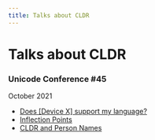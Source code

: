 ```yaml
---
title: Talks about CLDR
---
```


# Talks about CLDR

### Unicode Conference #45

October 2021
- [Does [Device X] support my language?](https://docs.google.com/presentation/d/e/2PACX-1vQReKIgX1JdAjg1ExafpRoQLcYti124jp1hT0Fas4dE1p7z1QlUUWQTrdR2OPcSeiSZOd0b9DGEpUQH/pub)
- [Inflection Points](https://docs.google.com/presentation/d/e/2PACX-1vQLTz0yBlMi7FPBaNLRUiz0VZru5P1rkd3YQev2_VPqM-0ZNoHKQpuF9ll9bO1ynBCraBFQfH8OIfXP/pub?start=false&loop=false&delayms=3000)
- [CLDR and Person Names](https://docs.google.com/presentation/d/e/2PACX-1vQ3t_4YIjPzLsKoZLuQjRhiK4QHoKLzjTif9Fabxc0l34chRt9ff7V_8gnvQdCJ1w/pub)

